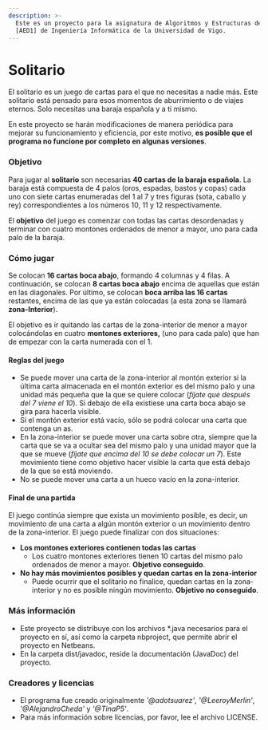 ```yaml
---
description: >-
  Este es un proyecto para la asignatura de Algoritmos y Estructuras de Datos 1
  [AED1] de Ingeniería Informática de la Universidad de Vigo.
---
```


# Solitario

El solitario es un juego de cartas para el que no necesitas a nadie más. Este solitario está pensado para esos momentos de aburrimiento o de viajes eternos. Solo necesitas una baraja española y a ti mismo.

En este proyecto se harán modificaciones de manera periódica para mejorar su funcionamiento y eficiencia, por este motivo, **es posible que el programa no funcione por completo en algunas versiones**.

### Objetivo

Para jugar al **solitario** son necesarias **40 cartas de la baraja española**. La baraja está compuesta de 4 palos \(oros, espadas, bastos y copas\) cada uno con siete cartas enumeradas del 1 al 7 y tres figuras \(sota, caballo y rey\) correspondientes a los números 10, 11 y 12 respectivamente.

El **objetivo** del juego es comenzar con todas las cartas desordenadas y terminar con cuatro montones ordenados de menor a mayor, uno para cada palo de la baraja.

### Cómo jugar

Se colocan **16 cartas boca abajo**, formando 4 columnas y 4 filas. A continuación, se colocan **8 cartas boca abajo** encima de aquellas que están en las diagonales. Por último, se colocan **boca arriba las 16 cartas** restantes, encima de las que ya están colocadas \(a esta zona se llamará **zona-Interior**\).

El objetivo es ir quitando las cartas de la zona-interior de menor a mayor colocándolas en cuatro **montones exteriores,** \(uno para cada palo\) que han de empezar con la carta numerada con el 1.

#### Reglas del juego

* Se puede mover una carta de la zona-interior al montón exterior si la última carta almacenada en el montón exterior es del mismo palo y una unidad más pequeña que la que se quiere colocar \(_fíjate que después del 7 viene el 10_\). Si debajo de ella existiese una carta boca abajo se gira para hacerla visible.
* Si el montón exterior está vacío, sólo se podrá colocar una carta que contenga un as.
* En la zona-interior se puede mover una carta sobre otra, siempre que la carta que se va a ocultar sea del mismo palo y una unidad mayor que la que se mueve \(_fíjate que encima del 10 se debe colocar un 7_\). Este movimiento tiene como objetivo hacer visible la carta que está debajo de la que se está moviendo.
* No se puede mover una carta a un hueco vacío en la zona-interior.

#### Final de una partida

El juego continúa siempre que exista un movimiento posible, es decir, un movimiento de una carta a algún montón exterior o un movimiento dentro de la zona-interior. El juego puede finalizar con dos situaciones:

* **Los montones exteriores contienen todas las cartas**
  * Los cuatro montones exteriores tienen 10 cartas del mismo palo ordenados de menor a mayor. **Objetivo conseguido**.
* **No hay más movimientos posibles y quedan cartas en la zona-interior**
  * Puede ocurrir que el solitario no finalice, quedan cartas en la zona-interior y no es posible ningún movimiento. **Objetivo no conseguido**.

### Más información

* Este proyecto se distribuye con los archivos \*.java necesarios para el proyecto en sí, así como la carpeta nbproject, que permite abrir el proyecto en Netbeans.
* En la carpeta dist/javadoc, reside la documentación \(JavaDoc\) del proyecto.

### Creadores y licencias

* El programa fue creado originalmente _'@adotsuarez'_, _'@LeeroyMerlin'_, _'@AlejandroCheda'_ y _'@TinaP5'_.
* Para más información sobre licencias, por favor, lee el archivo LICENSE.

